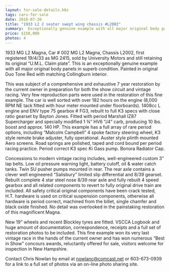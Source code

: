 ```yaml
---
layout: for-sale-details.hbs
tags: cars-for-sale
date: 2018-07-20
title: "1933 L2 2 seater swept wing chassis #L2002"
summary:  Exceptionally genuine example with all major original body panels in superb condition. Painted in original Duo Tone Red with matching Collingburn interior. Subject of a comprehensive and exhaustive 7 year restoration by the current owner in preparation for both the show circuit and vintage racing.
price: $150,000
photos: 4
---
```

1933 MG L2 Magna, Car # 002 MG L2 Magna, Chassis L2002, first registered 19/4/33 as MG 2415, sold by University Motors and still retaining its original “U.M.L. Claim plate”. This is an exceptionally genuine example with all major original body panels in superb condition. Painted in original Duo Tone Red with matching Collingburn interior.

This was subject of a comprehensive and exhaustive 7 year restoration by the current owner in preparation for both the show circuit and vintage racing. Very few reproduction parts were used in the restoration of this fine example. The car is well sorted with over 182 hours on the engine (8,000 RPM NE tack fitted with hour meter mounted under floorboards). 1408cc L engine and ENV type 75 gearbox # FG3, rebuilt to full K3 specs with close ratio gearset by Bayton Jones. Fitted with period Marshall IZ87 Supercharger and specially modified 1 ¾” HV6 “J4” carb, producing 10 lbs. boost and approx. 140 HP. This example has a full array of rare period options, including “Malcolm Campbell” 4 spoke factory steering wheel, K3 style remote brake adjuster, fully operational. Auster style plinth mounted Aero screens. Road springs are polished, taped and cord bound per period racing practice. Period correct K3 spec Ki Gass pump. Bonora Radiator Cap. 

Concessions to modern vintage racing includes, well-engineered custom 3” lap belts. Low oil pressure warning light, battery cutoff, oil & water catch tanks. Twin SU pusher pumps mounted in rear. The rear axle contains a clever well engineered “Salisbury” limited slip differential and 8/39 gearset. Rebuilt complete 4 star steel nose 8/39 rear axle and fully rebuilt 4 speed gearbox and all related components to revert to fully original drive train are included. All safety critical original components have been crack tested, H.T. hardware is used on critical suspension components, otherwise all hardware is period correct, machined from the billet, single chamfer and black oxide finished. No detail was overlooked in the painstaking restoration of this magnificent Magna. 

New 19” wheels and recent Blockley tyres are fitted. VSCCA Logbook and huge amount of documentation, correspondence, receipts and a full set of restoration photos to be included. This fine example won its very last vintage race in the hands of the current owner and has won numerous “Best in Show” concours awards, reluctantly offered for sale, visitors welcome for inspection in New Hampshire.

Contact Chris Nowlan by email at [nowlanc@comcast.net](mailto:nowlanc@comcast.net) or 603-673-0939 for a link to a full set of photos via an on-line photo sharing site. 

